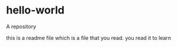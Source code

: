 hello-world
===========

A repository

this is a readme file
which is a file that you read.
you read it to learn
